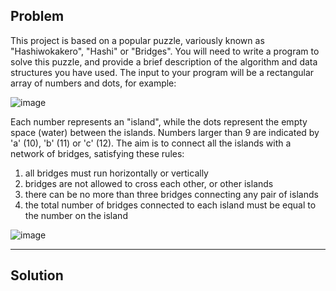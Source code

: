 ## Problem
This project is based on a popular puzzle, variously known as "Hashiwokakero", "Hashi" or "Bridges". You will need to write a program to solve this puzzle, and provide a brief description of the algorithm and data structures you have used. The input to your program will be a rectangular array of numbers and dots, for example:

![image](https://github.com/m1omomama/UNSW/assets/110977889/603fd91a-29f1-43cf-8db5-7feede7db413)



Each number represents an "island", while the dots represent the empty space (water) between the islands. Numbers larger than 9 are indicated by 'a' (10), 'b' (11) or 'c' (12). The aim is to connect all the islands with a network of bridges, satisfying these rules:
1. all bridges must run horizontally or vertically
2. bridges are not allowed to cross each other, or other islands
3. there can be no more than three bridges connecting any pair of islands
4. the total number of bridges connected to each island must be equal to the number on the island

![image](https://github.com/m1omomama/UNSW/assets/110977889/6f612c45-9381-4785-bd3e-23da0bcd06d8)

- - - - - - - - - - - - - - - - - - - - - - - - - - - - - - - - - - - - - - - - - - - - - - - - - - - - - - - - - - - - - - - - - - - - 
## Solution
